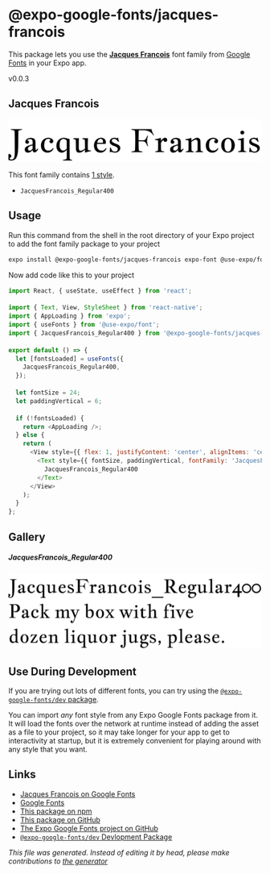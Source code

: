 # @expo-google-fonts/jacques-francois

This package lets you use the [**Jacques Francois**](https://fonts.google.com/specimen/Jacques+Francois) font family from [Google Fonts](https://fonts.google.com/) in your Expo app.

v0.0.3

## Jacques Francois

![Jacques Francois](./font-family.png)

This font family contains [1 style](#gallery).

- `JacquesFrancois_Regular400`

## Usage

Run this command from the shell in the root directory of your Expo project to add the font family package to your project
```sh
expo install @expo-google-fonts/jacques-francois expo-font @use-expo/font
```

Now add code like this to your project
```js
import React, { useState, useEffect } from 'react';

import { Text, View, StyleSheet } from 'react-native';
import { AppLoading } from 'expo';
import { useFonts } from '@use-expo/font';
import { JacquesFrancois_Regular400 } from '@expo-google-fonts/jacques-francois';

export default () => {
  let [fontsLoaded] = useFonts({
    JacquesFrancois_Regular400,
  });

  let fontSize = 24;
  let paddingVertical = 6;

  if (!fontsLoaded) {
    return <AppLoading />;
  } else {
    return (
      <View style={{ flex: 1, justifyContent: 'center', alignItems: 'center' }}>
        <Text style={{ fontSize, paddingVertical, fontFamily: 'JacquesFrancois_Regular400' }}>
          JacquesFrancois_Regular400
        </Text>
      </View>
    );
  }
};

```

## Gallery

##### JacquesFrancois_Regular400
![JacquesFrancois_Regular400](./d263121e53613f81bea06459cb1ac924693f48b654d9943d34776a3efa1fc52e.ttf.png)


## Use During Development

If you are trying out lots of different fonts, you can try using the [`@expo-google-fonts/dev` package](https://github.com/expo/google-fonts/tree/master/font-packages/dev#readme).

You can import *any* font style from any Expo Google Fonts package from it. It will load the fonts
over the network at runtime instead of adding the asset as a file to your project, so it may take longer
for your app to get to interactivity at startup, but it is extremely convenient
for playing around with any style that you want.

## Links

- [Jacques Francois on Google Fonts](https://fonts.google.com/specimen/Jacques+Francois)
- [Google Fonts](https://fonts.google.com/)
- [This package on npm](https://www.npmjs.com/package/@expo-google-fonts/jacques-francois)
- [This package on GitHub](https://github.com/expo/google-fonts/tree/master/font-packages/jacques-francois)
- [The Expo Google Fonts project on GitHub](https://github.com/expo/google-fonts)
- [`@expo-google-fonts/dev` Devlopment Package](https://github.com/expo/google-fonts/tree/master/font-packages/dev)


*This file was generated. Instead of editing it by head, please make contributions to [the generator](https://github.com/expo/google-fonts/tree/master/packages/generator)*
